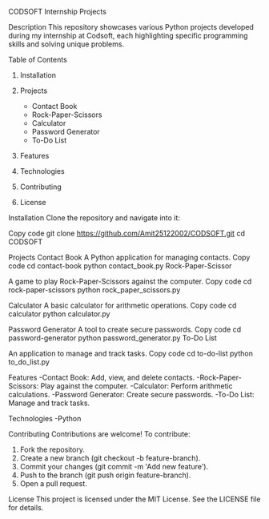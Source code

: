 CODSOFT Internship Projects

Description
This repository showcases various Python projects developed during my internship at Codsoft, each highlighting specific programming skills and solving unique problems.

Table of Contents
1. Installation
2. Projects
    - Contact Book
   -  Rock-Paper-Scissors
   -  Calculator
    - Password Generator
    - To-Do List

3. Features
4. Technologies
5. Contributing
6. License

Installation
Clone the repository and navigate into it:

Copy code
git clone https://github.com/Amit25122002/CODSOFT.git
cd CODSOFT

Projects
Contact Book
A Python application for managing contacts.
Copy code
cd contact-book
python contact_book.py
Rock-Paper-Scissor

A game to play Rock-Paper-Scissors against the computer.
Copy code
cd rock-paper-scissors
python rock_paper_scissors.py

Calculator
A basic calculator for arithmetic operations.
Copy code
cd calculator
python calculator.py

Password Generator
A tool to create secure passwords.
Copy code
cd password-generator
python password_generator.py
To-Do List

An application to manage and track tasks.
Copy code
cd to-do-list
python to_do_list.py

Features
-Contact Book: Add, view, and delete contacts.
-Rock-Paper-Scissors: Play against the computer.
-Calculator: Perform arithmetic calculations.
-Password Generator: Create secure passwords.
-To-Do List: Manage and track tasks.

Technologies
-Python


Contributing
Contributions are welcome! To contribute:
1. Fork the repository.
2. Create a new branch (git checkout -b feature-branch).
3. Commit your changes (git commit -m 'Add new feature').
4. Push to the branch (git push origin feature-branch).
5. Open a pull request.

License
This project is licensed under the MIT License. See the LICENSE file for details.

